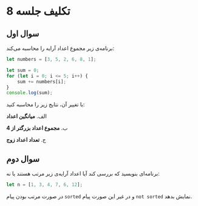 # تکلیف جلسه 8

## سوال اول


برنامه‌ی زیر مجموع اعداد آرایه را محاسبه می‌کند:

```js
let numbers = [3, 5, 2, 6, 8, 1];

let sum = 0;
for (let i = 0; i <= 5; i++) {
    sum += numbers[i];
}
console.log(sum);
```

 با تغییر آن، نتایج زیر را محاسبه کنید:

الف. **میانگین اعداد**

ب. **مجموع اعداد بزرگتر از 4**

ج. **تعداد اعداد زوج**

## سوال دوم

برنامه‌ای بنویسید که بررسی کند آیا اعداد آرایه‌ی زیر مرتب هستند یا نه:

```js
let n = [1, 3, 4, 7, 6, 12];
```
در صورت مرتب بودن پیام `sorted` و در غیر این صورت پیام `not sorted` نمایش بدهد.